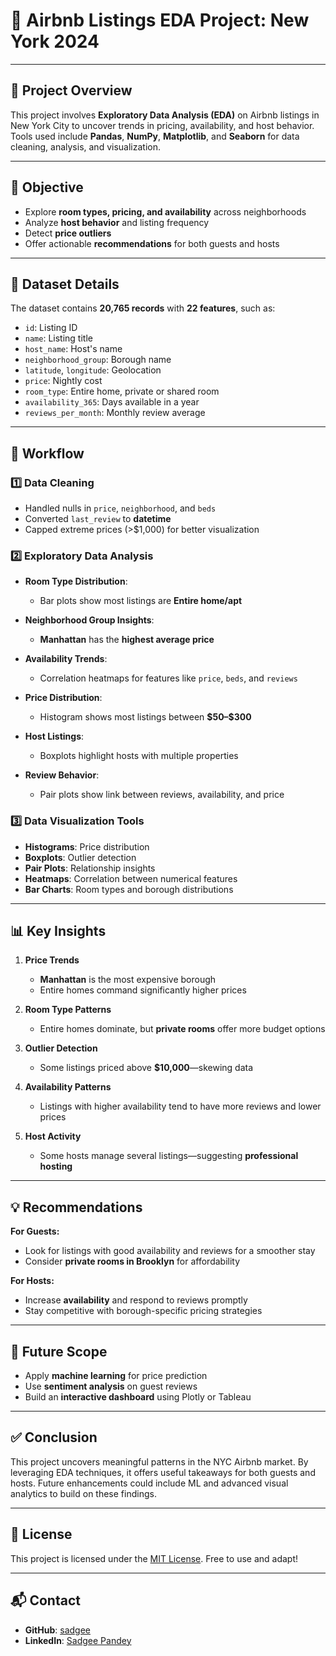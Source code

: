 
# 🗽 Airbnb Listings EDA Project: New York 2024

---

## 📌 Project Overview

This project involves **Exploratory Data Analysis (EDA)** on Airbnb listings in New York City to uncover trends in pricing, availability, and host behavior. Tools used include **Pandas**, **NumPy**, **Matplotlib**, and **Seaborn** for data cleaning, analysis, and visualization.


---

## 🎯 Objective

* Explore **room types, pricing, and availability** across neighborhoods
* Analyze **host behavior** and listing frequency
* Detect **price outliers**
* Offer actionable **recommendations** for both guests and hosts

---

## 📂 Dataset Details

The dataset contains **20,765 records** with **22 features**, such as:

* `id`: Listing ID
* `name`: Listing title
* `host_name`: Host's name
* `neighborhood_group`: Borough name
* `latitude`, `longitude`: Geolocation
* `price`: Nightly cost
* `room_type`: Entire home, private or shared room
* `availability_365`: Days available in a year
* `reviews_per_month`: Monthly review average

---

## 🔄 Workflow

### 1️⃣ Data Cleaning

* Handled nulls in `price`, `neighborhood`, and `beds`
* Converted `last_review` to **datetime**
* Capped extreme prices (>\$1,000) for better visualization

### 2️⃣ Exploratory Data Analysis

* **Room Type Distribution**:

  * Bar plots show most listings are **Entire home/apt**
* **Neighborhood Group Insights**:

  * **Manhattan** has the **highest average price**
* **Availability Trends**:

  * Correlation heatmaps for features like `price`, `beds`, and `reviews`
* **Price Distribution**:

  * Histogram shows most listings between **\$50–\$300**
* **Host Listings**:

  * Boxplots highlight hosts with multiple properties
* **Review Behavior**:

  * Pair plots show link between reviews, availability, and price

### 3️⃣ Data Visualization Tools

* **Histograms**: Price distribution
* **Boxplots**: Outlier detection
* **Pair Plots**: Relationship insights
* **Heatmaps**: Correlation between numerical features
* **Bar Charts**: Room types and borough distributions

---

## 📊 Key Insights

1. **Price Trends**

   * **Manhattan** is the most expensive borough
   * Entire homes command significantly higher prices

2. **Room Type Patterns**

   * Entire homes dominate, but **private rooms** offer more budget options

3. **Outlier Detection**

   * Some listings priced above **\$10,000**—skewing data

4. **Availability Patterns**

   * Listings with higher availability tend to have more reviews and lower prices

5. **Host Activity**

   * Some hosts manage several listings—suggesting **professional hosting**

---

## 💡 Recommendations

**For Guests:**

* Look for listings with good availability and reviews for a smoother stay
* Consider **private rooms in Brooklyn** for affordability

**For Hosts:**

* Increase **availability** and respond to reviews promptly
* Stay competitive with borough-specific pricing strategies

---

## 🔮 Future Scope

* Apply **machine learning** for price prediction
* Use **sentiment analysis** on guest reviews
* Build an **interactive dashboard** using Plotly or Tableau

---

## ✅ Conclusion

This project uncovers meaningful patterns in the NYC Airbnb market. By leveraging EDA techniques, it offers useful takeaways for both guests and hosts. Future enhancements could include ML and advanced visual analytics to build on these findings.

---

## 📜 License

This project is licensed under the [MIT License](https://opensource.org/licenses/MIT). Free to use and adapt!

---

## 📬 Contact

* **GitHub**: [sadgee](https://github.com/sadgee)
* **LinkedIn**: [Sadgee Pandey](https://linkedin.com/in/sadgee-pandey-7aa36988)

